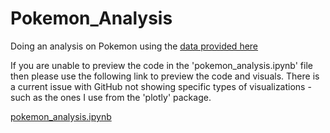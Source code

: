 # Pokemon_Analysis
Doing an analysis on Pokemon using the [data provided here](https://github.com/lgreski/pokemonData)

If you are unable to preview the code in the 'pokemon_analysis.ipynb' file then please use
the following link to preview the code and visuals. There is a current issue with GitHub not
showing specific types of visualizations - such as the ones I use from the 'plotly' package.

[pokemon_analysis.ipynb](https://nbviewer.jupyter.org/github/calvintirrell/Pokemon_Analysis/blob/4d264decbc71892551d2a4c9a02bfff204f9efb3/pokemon_analysis.ipynb)
